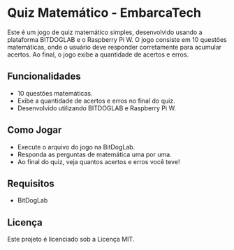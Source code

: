 # Quiz Matemático - EmbarcaTech
Este é um jogo de quiz matemático simples, desenvolvido usando a plataforma BITDOGLAB e o Raspberry Pi W. 
O jogo consiste em 10 questões matemáticas, onde o usuário deve responder corretamente para acumular acertos. 
Ao final, o jogo exibe a quantidade de acertos e erros.

## Funcionalidades
- 10 questões matemáticas.
- Exibe a quantidade de acertos e erros no final do quiz.
- Desenvolvido utilizando BITDOGLAB e Raspberry Pi W.

## Como Jogar
- Execute o arquivo do jogo na BitDogLab.
- Responda as perguntas de matemática uma por uma.
- Ao final do quiz, veja quantos acertos e erros você teve!
 ## Requisitos
- BitDogLab

## Licença
Este projeto é licenciado sob a Licença MIT.
